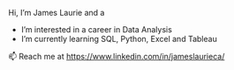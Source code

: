  Hi, I’m James Laurie and a
-  I’m interested in a career in Data Analysis
-  I’m currently learning SQL, Python, Excel and Tableau  

📫 Reach me at https://www.linkedin.com/in/jameslaurieca/

<!---
Jimmy90s/Jimmy90s is a ✨ special ✨ repository because its `README.md` (this file) appears on your GitHub profile.
You can click the Preview link to take a look at your changes.
--->
